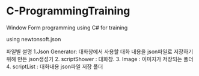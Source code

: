 # C-ProgrammingTraining
Window Form programming using C# for training

using newtonsoft.json

파일별 설명
1.Json Generator: 대화창에서 사용할 대화 내용을 json파일로 저장하기위해 만든 json생성기
2. scriptShower : 대화창.
3. Image : 이미지가 저장되는 폴더
4. scriptList : 대화내용 json파일 저장 폴더